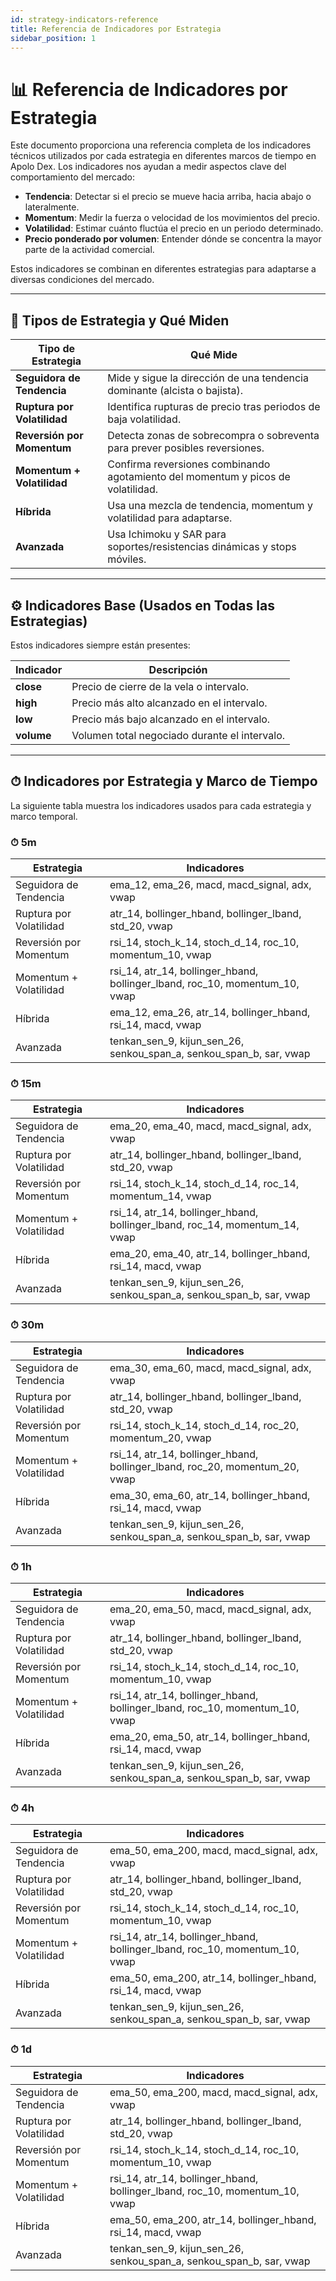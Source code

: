 ```yaml
---
id: strategy-indicators-reference
title: Referencia de Indicadores por Estrategia
sidebar_position: 1
---
```


# 📊 Referencia de Indicadores por Estrategia

Este documento proporciona una referencia completa de los indicadores técnicos utilizados por cada estrategia en diferentes marcos de tiempo en Apolo Dex. Los indicadores nos ayudan a medir aspectos clave del comportamiento del mercado:

- **Tendencia**: Detectar si el precio se mueve hacia arriba, hacia abajo o lateralmente.
- **Momentum**: Medir la fuerza o velocidad de los movimientos del precio.
- **Volatilidad**: Estimar cuánto fluctúa el precio en un periodo determinado.
- **Precio ponderado por volumen**: Entender dónde se concentra la mayor parte de la actividad comercial.

Estos indicadores se combinan en diferentes estrategias para adaptarse a diversas condiciones del mercado.

---

## 🧠 Tipos de Estrategia y Qué Miden

| Tipo de Estrategia         | Qué Mide                                                                       |
|----------------------------|---------------------------------------------------------------------------------|
| **Seguidora de Tendencia** | Mide y sigue la dirección de una tendencia dominante (alcista o bajista).     |
| **Ruptura por Volatilidad**| Identifica rupturas de precio tras periodos de baja volatilidad.              |
| **Reversión por Momentum** | Detecta zonas de sobrecompra o sobreventa para prever posibles reversiones.   |
| **Momentum + Volatilidad** | Confirma reversiones combinando agotamiento del momentum y picos de volatilidad.|
| **Híbrida**                | Usa una mezcla de tendencia, momentum y volatilidad para adaptarse.           |
| **Avanzada**               | Usa Ichimoku y SAR para soportes/resistencias dinámicas y stops móviles.      |

---

## ⚙️ Indicadores Base (Usados en Todas las Estrategias)

Estos indicadores siempre están presentes:

| Indicador | Descripción |
|-----------|-------------|
| **close** | Precio de cierre de la vela o intervalo. |
| **high**  | Precio más alto alcanzado en el intervalo. |
| **low**   | Precio más bajo alcanzado en el intervalo. |
| **volume**| Volumen total negociado durante el intervalo. |

---

## ⏱ Indicadores por Estrategia y Marco de Tiempo

La siguiente tabla muestra los indicadores usados para cada estrategia y marco temporal.

### ⏱ 5m

| Estrategia               | Indicadores |
|--------------------------|-------------|
| Seguidora de Tendencia   | ema_12, ema_26, macd, macd_signal, adx, vwap |
| Ruptura por Volatilidad  | atr_14, bollinger_hband, bollinger_lband, std_20, vwap |
| Reversión por Momentum   | rsi_14, stoch_k_14, stoch_d_14, roc_10, momentum_10, vwap |
| Momentum + Volatilidad   | rsi_14, atr_14, bollinger_hband, bollinger_lband, roc_10, momentum_10, vwap |
| Híbrida                  | ema_12, ema_26, atr_14, bollinger_hband, rsi_14, macd, vwap |
| Avanzada                 | tenkan_sen_9, kijun_sen_26, senkou_span_a, senkou_span_b, sar, vwap |

### ⏱ 15m

| Estrategia               | Indicadores |
|--------------------------|-------------|
| Seguidora de Tendencia   | ema_20, ema_40, macd, macd_signal, adx, vwap |
| Ruptura por Volatilidad  | atr_14, bollinger_hband, bollinger_lband, std_20, vwap |
| Reversión por Momentum   | rsi_14, stoch_k_14, stoch_d_14, roc_14, momentum_14, vwap |
| Momentum + Volatilidad   | rsi_14, atr_14, bollinger_hband, bollinger_lband, roc_14, momentum_14, vwap |
| Híbrida                  | ema_20, ema_40, atr_14, bollinger_hband, rsi_14, macd, vwap |
| Avanzada                 | tenkan_sen_9, kijun_sen_26, senkou_span_a, senkou_span_b, sar, vwap |

### ⏱ 30m

| Estrategia               | Indicadores |
|--------------------------|-------------|
| Seguidora de Tendencia   | ema_30, ema_60, macd, macd_signal, adx, vwap |
| Ruptura por Volatilidad  | atr_14, bollinger_hband, bollinger_lband, std_20, vwap |
| Reversión por Momentum   | rsi_14, stoch_k_14, stoch_d_14, roc_20, momentum_20, vwap |
| Momentum + Volatilidad   | rsi_14, atr_14, bollinger_hband, bollinger_lband, roc_20, momentum_20, vwap |
| Híbrida                  | ema_30, ema_60, atr_14, bollinger_hband, rsi_14, macd, vwap |
| Avanzada                 | tenkan_sen_9, kijun_sen_26, senkou_span_a, senkou_span_b, sar, vwap |

### ⏱ 1h

| Estrategia               | Indicadores |
|--------------------------|-------------|
| Seguidora de Tendencia   | ema_20, ema_50, macd, macd_signal, adx, vwap |
| Ruptura por Volatilidad  | atr_14, bollinger_hband, bollinger_lband, std_20, vwap |
| Reversión por Momentum   | rsi_14, stoch_k_14, stoch_d_14, roc_10, momentum_10, vwap |
| Momentum + Volatilidad   | rsi_14, atr_14, bollinger_hband, bollinger_lband, roc_10, momentum_10, vwap |
| Híbrida                  | ema_20, ema_50, atr_14, bollinger_hband, rsi_14, macd, vwap |
| Avanzada                 | tenkan_sen_9, kijun_sen_26, senkou_span_a, senkou_span_b, sar, vwap |

### ⏱ 4h

| Estrategia               | Indicadores |
|--------------------------|-------------|
| Seguidora de Tendencia   | ema_50, ema_200, macd, macd_signal, adx, vwap |
| Ruptura por Volatilidad  | atr_14, bollinger_hband, bollinger_lband, std_20, vwap |
| Reversión por Momentum   | rsi_14, stoch_k_14, stoch_d_14, roc_10, momentum_10, vwap |
| Momentum + Volatilidad   | rsi_14, atr_14, bollinger_hband, bollinger_lband, roc_10, momentum_10, vwap |
| Híbrida                  | ema_50, ema_200, atr_14, bollinger_hband, rsi_14, macd, vwap |
| Avanzada                 | tenkan_sen_9, kijun_sen_26, senkou_span_a, senkou_span_b, sar, vwap |

### ⏱ 1d

| Estrategia               | Indicadores |
|--------------------------|-------------|
| Seguidora de Tendencia   | ema_50, ema_200, macd, macd_signal, adx, vwap |
| Ruptura por Volatilidad  | atr_14, bollinger_hband, bollinger_lband, std_20, vwap |
| Reversión por Momentum   | rsi_14, stoch_k_14, stoch_d_14, roc_10, momentum_10, vwap |
| Momentum + Volatilidad   | rsi_14, atr_14, bollinger_hband, bollinger_lband, roc_10, momentum_10, vwap |
| Híbrida                  | ema_50, ema_200, atr_14, bollinger_hband, rsi_14, macd, vwap |
| Avanzada                 | tenkan_sen_9, kijun_sen_26, senkou_span_a, senkou_span_b, sar, vwap |
